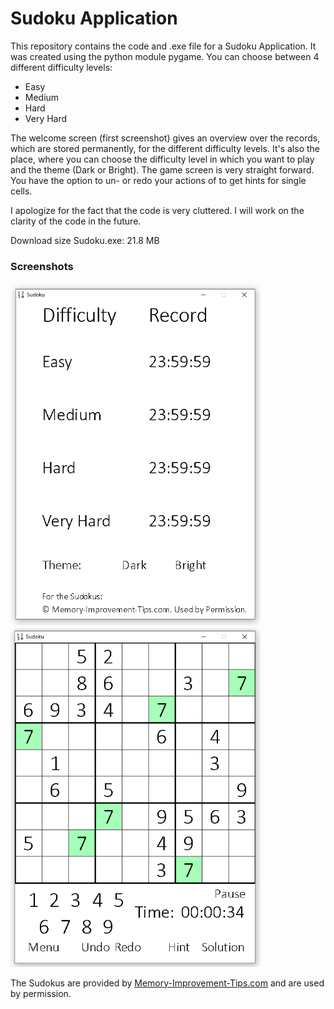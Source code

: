 # Sudoku Application

This repository contains the code and .exe file for a Sudoku Application.
It was created using the python module pygame. You can choose between 4 different difficulty levels:

- Easy
- Medium
- Hard
- Very Hard

The welcome screen (first screenshot) gives an overview over the records, which are stored permanently, for the different difficulty levels.
It's also the place, where you can choose the difficulty level in which you want to play and the theme (Dark or Bright).
The game screen is very straight forward. You have the option to un- or redo your actions of to get hints for single cells.

I apologize for the fact that the code is very cluttered.
I will work on the clarity of the code in the future.

Download size Sudoku.exe: 21.8 MB

### Screenshots

<img src="sudoku_screenshots/Sudoku_welcome_screen_13_07_21.png" alt="Welcome Screen of Sudoku Application" width="400px">
<img src="sudoku_screenshots/Sudoku_game_screen_13_07_21.png" alt="Game Screen of Sudoku Application" width="400px">

The Sudokus are provided by [Memory-Improvement-Tips.com](https://www.memory-improvement-tips.com/printable-sudoku-puzzles.html) and are used by permission.